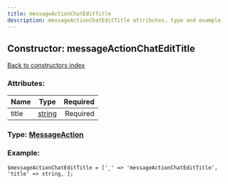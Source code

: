 ```yaml
---
title: messageActionChatEditTitle
description: messageActionChatEditTitle attributes, type and example
---
```

## Constructor: messageActionChatEditTitle  
[Back to constructors index](index.md)



### Attributes:

| Name     |    Type       | Required |
|----------|:-------------:|---------:|
|title|[string](../types/string.md) | Required|



### Type: [MessageAction](../types/MessageAction.md)


### Example:

```
$messageActionChatEditTitle = ['_' => 'messageActionChatEditTitle', 'title' => string, ];
```